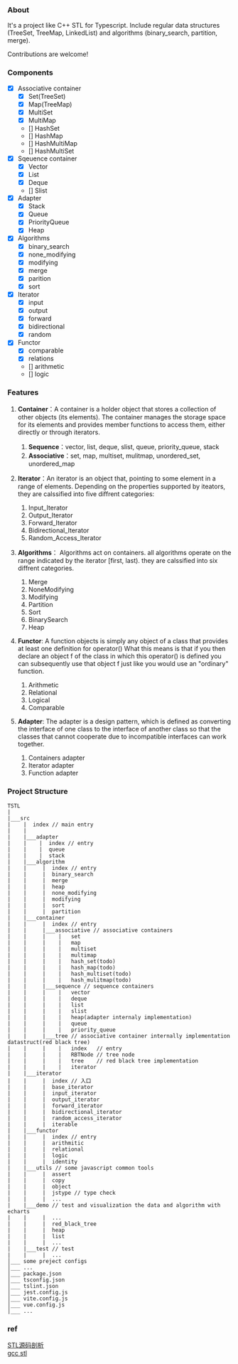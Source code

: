 ### About 
It's a project like C++ STL for Typescript. Include regular data structures (TreeSet, TreeMap, LinkedList) and algorithms (binary_search, partition, merge).

Contributions are welcome!

### Components
- [x] Associative container 
    - [x] Set(TreeSet)
    - [x] Map(TreeMap)
    - [x] MultiSet
    - [x] MultiMap
    - [] HashSet
    - [] HashMap
    - [] HashMultiMap
    - [] HashMultiSet
- [x] Sqeuence container 
    - [x] Vector
    - [x] List
    - [x] Deque 
    - []  Slist
- [x] Adapter
    - [x] Stack
    - [x] Queue 
    - [x] PriorityQueue 
    - [x] Heap
- [x] Algorithms
    - [x] binary_search
    - [x] none_modifying
    - [x] modifying
    - [x] merge
    - [x] parition
    - [x] sort
- [x] Iterator
    - [x] input
    - [x] output
    - [x] forward
    - [x] bidirectional
    - [x] random
- [x] Functor
    - [x] comparable
    - [x] relations
    - [] arithmetic
    - [] logic

### Features
1. **Container**：A container is a holder object that stores a collection of other objects (its elements). The container manages the storage space for its elements and provides member functions to access them, either directly or through iterators.

    1. **Sequence**：vector, list, deque, slist, queue, priority_queue, stack
    2. **Associative**：set, map, multiset, mulitmap, unordered_set, unordered_map

2. **Iterator**：An iterator is an object that, pointing to some element in a range of elements. Depending on the properties
supported by iteators, they are calssified into five diffrent categories:

   1. Input_Iterator
   2. Output_Iterator
   3. Forward_Iterator
   4. Bidirectional_Iterator
   5. Random_Access_Iterator

3. **Algorithms**： Algorithms act on containers. all algorithms operate on the range indicated by the iterator [first, last). they are calssified into six diffrent categories.
    1. Merge
    2. NoneModifying
    3. Modifying
    4. Partition
    5. Sort
    6. BinarySearch
    7. Heap

4. **Functor**: A function objects is simply any object of a class that provides at least one definition for operator() What this means is that if you then declare an object f of the class in which this operator() is defined you can subsequently use that object f just like you would use an "ordinary" function.
    1. Arithmetic
    2. Relational
    3. Logical
    4. Comparable

5. **Adapter**: The adapter is a design pattern, which is defined as converting the interface of one class to the interface of another class so that the classes that cannot cooperate due to incompatible interfaces can work together.
    1. Containers adapter
    2. Iterator adapter
    3. Function adapter

### Project Structure
```
TSTL
|
|___src 
|    |  index // main entry
|    |  
|    |___adapter
|    |    |  index // entry
|    |    |  queue
|    |    |  stack
|    |___algorithm
|    |     |  index // entry
|    |     |  binary_search
|    |     |  merge
|    |     |  heap
|    |     |  none_modifying
|    |     |  modifying
|    |     |  sort
|    |     |  partition
|    |___container
|    |     |  index // entry
|    |     |___associative // associative containers 
|    |     |    |   set
|    |     |    |   map
|    |     |    |   multiset
|    |     |    |   multimap
|    |     |    |   hash_set(todo)
|    |     |    |   hash_map(todo)
|    |     |    |   hash_multiset(todo)
|    |     |    |   hash_mulitmap(todo)
|    |     |___sequence // sequence containers
|    |     |    |   vector
|    |     |    |   deque
|    |     |    |   list
|    |     |    |   slist
|    |     |    |   heap(adapter internaly implementation)
|    |     |    |   queue
|    |     |    |   priority_queue
|    |     |___tree // associative container internally implementation datastruct(red black tree)
|    |     |    |   index   // entry
|    |     |    |   RBTNode // tree node
|    |     |    |   tree    // red black tree implementation
|    |     |    |   iterator 
|    |___iterator
|    |     |  index // 入口
|    |     |  base_iterator
|    |     |  input_iterator
|    |     |  output_iterator
|    |     |  forward_iterator
|    |     |  bidirectional_iterator
|    |     |  random_access_iterator
|    |     |  iterable
|    |___functor
|    |     |  index // entry 
|    |     |  arithmitic
|    |     |  relational
|    |     |  logic
|    |     |  identity
|    |___utils // some javascript common tools
|    |     |  assert
|    |     |  copy 
|    |     |  object
|    |     |  jstype // type check
|    |     |  ...
|    |___demo // test and visualization the data and algorithm with echarts
|    |     |  ...
|    |     |  red_black_tree
|    |     |  heap
|    |     |  list
|    |     |  ...
|    |___test // test 
|    |     |  ...
│___ some preject configs
│___ ...
│___ package.json
│___ tsconfig.json
│___ tslint.json
│___ jest.config.js
│___ vite.config.js
│___ vue.config.js
│___ ...
```

### ref
[STL源码剖析](https://book.douban.com/subject/1110934/)  
[gcc stl](https://github.com/gcc-mirror/gcc/tree/master/libstdc%2B%2B-v3/include/bits)

